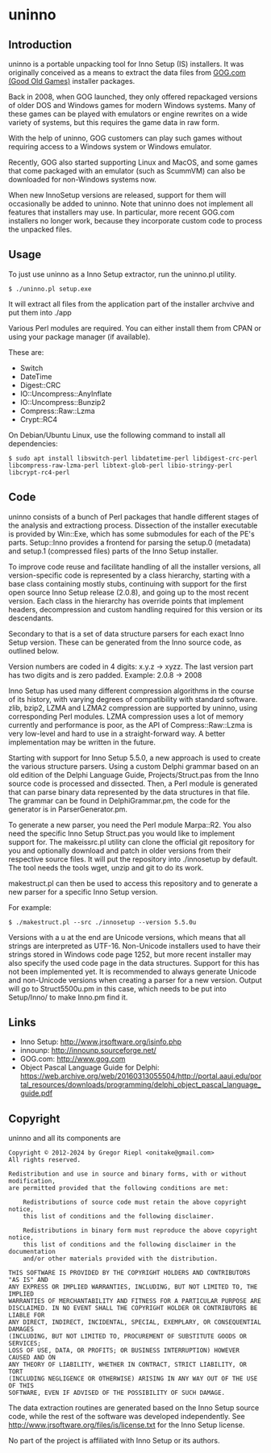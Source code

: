 # uninno

## Introduction

uninno is a portable unpacking tool for Inno Setup (IS) installers.
It was originally conceived as a means to extract the data files from
[GOG.com (Good Old Games)](https://www.gog.com/) installer packages.

Back in 2008, when GOG launched, they only offered repackaged versions
of older DOS and Windows games for modern Windows systems.
Many of these games can be played with emulators or engine rewrites on
a wide variety of systems, but this requires the game data in raw form.

With the help of uninno, GOG customers can play such games without
requiring access to a Windows system or Windows emulator.

Recently, GOG also started supporting Linux and MacOS, and some games that
come packaged with an emulator (such as ScummVM) can also be downloaded
for non-Windows systems now.

When new InnoSetup versions are released, support for them will
occasionally be added to uninno. Note that uninno does not implement all
features that installers may use. In particular, more recent GOG.com
installers no longer work, because they incorporate custom code to
process the unpacked files.

## Usage

To just use uninno as a Inno Setup extractor, run the uninno.pl utility.

    $ ./uninno.pl setup.exe

It will extract all files from the application part of the installer archvive
and put them into ./app

Various Perl modules are required. You can either install them from CPAN or
using your package manager (if available).

These are:
* Switch
* DateTime
* Digest::CRC
* IO::Uncompress::AnyInflate
* IO::Uncompress::Bunzip2
* Compress::Raw::Lzma
* Crypt::RC4

On Debian/Ubuntu Linux, use the following command to install all dependencies:

    $ sudo apt install libswitch-perl libdatetime-perl libdigest-crc-perl libcompress-raw-lzma-perl libtext-glob-perl libio-stringy-perl libcrypt-rc4-perl

## Code

uninno consists of a bunch of Perl packages that handle different stages of the
analysis and extractiong process. Dissection of the installer executable is
provided by Win::Exe, which has some submodules for each of the PE's parts.
Setup::Inno provides a frontend for parsing the setup.0 (metadata) and setup.1
(compressed files) parts of the Inno Setup installer.

To improve code reuse and facilitate handling of all the installer versions,
all version-specific code is represented by a class hierarchy, starting with
a base class containing mostly stubs, continuing with support for the first
open source Inno Setup release (2.0.8), and going up to the most recent version.
Each class in the hierarchy has override points that implement headers,
decompression and custom handling required for this version or its descendants.

Secondary to that is a set of data structure parsers for each exact Inno Setup
version. These can be generated from the Inno source code, as outlined below.

Version numbers are coded in 4 digits: x.y.z -> xyzz. The last version part has
two digits and is zero padded. Example: 2.0.8 -> 2008

Inno Setup has used many different compression algorithms in the course of its
history, with varying degrees of compatibility with standard software.
zlib, bzip2, LZMA and LZMA2 compression are supported by uninno, using
corresponding Perl modules.
LZMA compression uses a lot of memory currently and performance is poor, as
the API of Compress::Raw::Lzma is very low-level and hard to use in a
straight-forward way. A better implementation may be written in the future.

Starting with support for Inno Setup 5.5.0, a new approach is used to create the
various structure parsers. Using a custom Delphi grammar based on an old edition
of the Delphi Language Guide, Projects/Struct.pas from the Inno source code
is processed and dissected. Then, a Perl module is generated that can parse
binary data represented by the data structures in that file. The grammar can be
found in DelphiGrammar.pm, the code for the generator is in ParserGenerator.pm.

To generate a new parser, you need the Perl module Marpa::R2. You also need the
specific Inno Setup Struct.pas you would like to implement support for.
The makeissrc.pl utility can clone the official git repository for you and
optionally download and patch in older versions from their respective source
files. It will put the repository into ./innosetup by default.
The tool needs the tools wget, unzip and git to do its work.

makestruct.pl can then be used to access this repository and to generate a
new parser for a specific Inno Setup version.

For example:

    $ ./makestruct.pl --src ./innosetup --version 5.5.0u

Versions with a u at the end are Unicode versions, which means that all strings
are interpreted as UTF-16. Non-Unicode installers used to have their strings
stored in Windows code page 1252, but more recent installer may also specify
the used code page in the data structures. Support for this has not been
implemented yet.
It is recommended to always generate Unicode and non-Unicode versions
when creating a parser for a new version.
Output will go to Struct5500u.pm in this case, which needs to be put into
Setup/Inno/ to make Inno.pm find it.

## Links

* Inno Setup: http://www.jrsoftware.org/isinfo.php
* innounp: http://innounp.sourceforge.net/
* GOG.com: http://www.gog.com
* Object Pascal Language Guide for Delphi: https://web.archive.org/web/20160313055504/http://portal.aauj.edu/portal_resources/downloads/programming/delphi_object_pascal_language_guide.pdf

## Copyright

uninno and all its components are

    Copyright © 2012-2024 by Gregor Riepl <onitake@gmail.com>
    All rights reserved.
    
    Redistribution and use in source and binary forms, with or without modification,
    are permitted provided that the following conditions are met:
    
        Redistributions of source code must retain the above copyright notice,
        this list of conditions and the following disclaimer.
        
        Redistributions in binary form must reproduce the above copyright notice,
        this list of conditions and the following disclaimer in the documentation
        and/or other materials provided with the distribution.
    
    THIS SOFTWARE IS PROVIDED BY THE COPYRIGHT HOLDERS AND CONTRIBUTORS "AS IS" AND
    ANY EXPRESS OR IMPLIED WARRANTIES, INCLUDING, BUT NOT LIMITED TO, THE IMPLIED
    WARRANTIES OF MERCHANTABILITY AND FITNESS FOR A PARTICULAR PURPOSE ARE
    DISCLAIMED. IN NO EVENT SHALL THE COPYRIGHT HOLDER OR CONTRIBUTORS BE LIABLE FOR
    ANY DIRECT, INDIRECT, INCIDENTAL, SPECIAL, EXEMPLARY, OR CONSEQUENTIAL DAMAGES
    (INCLUDING, BUT NOT LIMITED TO, PROCUREMENT OF SUBSTITUTE GOODS OR SERVICES;
    LOSS OF USE, DATA, OR PROFITS; OR BUSINESS INTERRUPTION) HOWEVER CAUSED AND ON
    ANY THEORY OF LIABILITY, WHETHER IN CONTRACT, STRICT LIABILITY, OR TORT
    (INCLUDING NEGLIGENCE OR OTHERWISE) ARISING IN ANY WAY OUT OF THE USE OF THIS
    SOFTWARE, EVEN IF ADVISED OF THE POSSIBILITY OF SUCH DAMAGE.

The data extraction routines are generated based on the Inno Setup source code,
while the rest of the software was developed independently.
See http://www.jrsoftware.org/files/is/license.txt for the Inno Setup license.

No part of the project is affiliated with Inno Setup or its authors.
